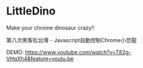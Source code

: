 # LittleDino
Make your chrome dinosaur crazy!!

第八次黑客松台灣 - Javascript自動控制Chrome小恐龍

DEMO:
https://www.youtube.com/watch?v=T82g-VHqXh4&feature=youtu.be
